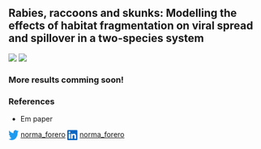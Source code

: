 ## Rabies, raccoons and skunks: Modelling the effects of habitat fragmentation on viral spread and spillover in a two-species system

![](images/weekly-combined.gif)
![](images/weekly-no-individuals.gif)



### More results comming soon! 


### References

- Em paper 

<img align="center" width="20" height="20" src="images/twitter.png"> [norma_forero](https://twitter.com/norma_forero)
<img align="center" width="20" height="20" src="images/LinkedIn.png"> [norma_forero](
https://www.linkedin.com/in/norma-forero-01/)





  
